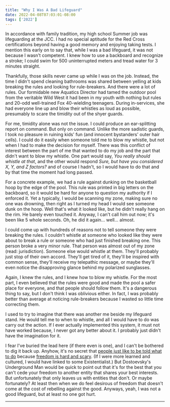 ```yaml
---
title: "Why I Was A Bad Lifeguard"
date: 2022-04-08T07:03:01-08:00
tags: ['2022']
---
```


In accordance with family tradition, my high school Summer job was lifeguarding at the JCC.
I had no special aptitude for the Red Cross certifications beyond having a good memory and enjoying taking tests.
I mention this early on to say that, while I was a bad lifeguard, it was not because I wasn't competent.
I knew how to use a backboard and recognize a stroke; I could swim for 500 uninterrupted meters and tread water for 3 minutes straight.

Thankfully, those skills never came up while I was on the job.
Instead, the time I didn't spend cleaning bathrooms was shared between yelling at kids breaking the rules and looking for rule-breakers.
And there were a lot of rules.
Our formidable new Aquatics Director had tamed the outdoor pool from the veritable Wild West it had been in my youth with nothing but rules and 20-odd well-trained Fox 40-wielding teenagers.
During in-services, she had everyone line up and blow their whistles as loud as possible, presumably to scare the timidity out of the shyer guards.

For me, timidity alone was not the issue.
I could produce an ear-splitting report on command.
But only on command.
Unlike the more sadistic guards, I took no pleasure in ruining kids' fun (and innocent bystanders' outer hair cells).
I could do it easily when someone told me to blow my whistle, but not when I had to make the decision for myself.
There was this conflict of interest between the part of me that wanted to do my job and the part that didn't want to blow my whistle.
One part would say, *You really should whistle at that*, and the other would respond *Sure, but have you considered X, Y, and Z factors?* and of course I hadn't, so I would have to do that and by that time the moment had long passed.

For a concrete example, we had a rule against dunking on the basketball hoop by the edge of the pool.
This rule was printed in big letters on the backboard, so it would be hard for anyone to question my authority if I enforced it.
Yet a typically, I would be scanning my zone, making sure no one was drowning, then right as I turned my head I would see someone dunk on the hoop.
Well that's what it looked like, but he didn't really hang on the rim.
He barely even touched it.
Anyway, I can't call him out now; it's been like 5 whole seconds.
Oh, he did it again... well... almost.

I could come up with hundreds of reasons not to tell someone they were breaking the rules.
I couldn't whistle at someone who looked like they were about to break a rule or someone who had just finished breaking one.
This person broke a very minor rule.
That person was almost out of my zone (read: jurisdiction).
Someone else would whistle at them.
They'll probably just stop of their own accord.
They'll get tired of it, they'll be inspired with common sense, they'll receive my telepathic message, or maybe they'll even notice the disapproving glance behind my polarized sunglasses.

Again, I knew the rules, and I knew how to blow my whistle.
For the most part, I even believed that the rules were good and made the pool a safer place for everyone, and that people should follow them.
It's a dangerous thing to say, but I don't think I was oblivious either.
In fact, I was probably better than average at noticing rule-breakers because I wasted so little time correcting them.

I used to try to imagine that there was another me beside my lifeguard stand.
He would tell me to when to whistle, and all I would have to do was carry out the action.
If I ever actually implemented this system, it must not have worked because, I never got any better about it.
I probably just didn't have the imagination for it.

I fear I've buried the lead here (if there even is one), and I can't be bothered to dig it back up.
Anyhow, it's no secret that [people just like to be told what to do](https://www.youtube.com/watch?v=4Yo-aPWbh8c) because [freedom is hard and scary](https://astralcodexten.substack.com/p/book-review-sadly-porn?s=r).
(If I were more learned and cultured, I would have linked to some Existentialist.)
But Dostoevsky's Underground Man would be quick to point out that it's for the best that you can't cede your freedom to another entity that shares your best interests.
But unfortunately that only leaves us with entities that don't.
Or maybe fortunately?
At least then when we do feel desirous of freedom that doesn't come at the cost of rebelling against the good.
Anyways, yeah, I was not a good lifeguard, but at least no one got hurt.

---
